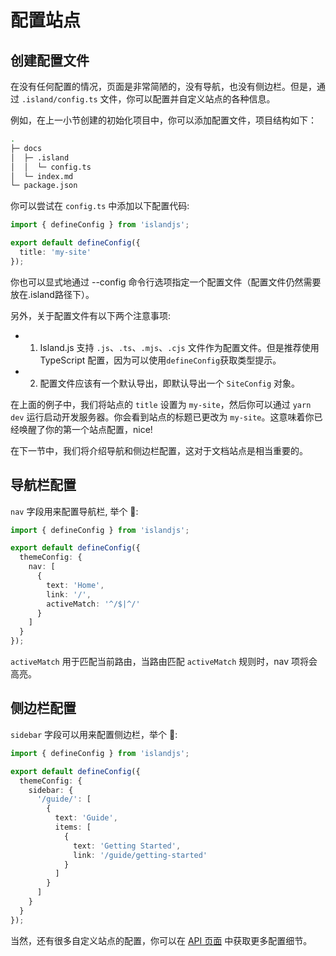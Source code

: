 # 配置站点

## 创建配置文件

在没有任何配置的情况，页面是非常简陋的，没有导航，也没有侧边栏。但是，通过 `.island/config.ts` 文件，你可以配置并自定义站点的各种信息。

例如，在上一小节创建的初始化项目中，你可以添加配置文件，项目结构如下：

```bash
.
├─ docs
│  ├─ .island
│  │  └─ config.ts
│  └─ index.md
└─ package.json
```

你可以尝试在 `config.ts` 中添加以下配置代码:

```ts
import { defineConfig } from 'islandjs';

export default defineConfig({
  title: 'my-site'
});
```

你也可以显式地通过 --config 命令行选项指定一个配置文件（配置文件仍然需要放在.island路径下）。

另外，关于配置文件有以下两个注意事项:

- 1. Island.js 支持 `.js`、`.ts`、`.mjs`、`.cjs` 文件作为配置文件。但是推荐使用 TypeScript 配置，因为可以使用`defineConfig`获取类型提示。

- 2. 配置文件应该有一个默认导出，即默认导出一个 `SiteConfig` 对象。

在上面的例子中，我们将站点的 `title` 设置为 `my-site`，然后你可以通过 `yarn dev` 运行启动开发服务器。你会看到站点的标题已更改为 `my-site`。这意味着你已经唤醒了你的第一个站点配置，nice!

在下一节中，我们将介绍导航和侧边栏配置，这对于文档站点是相当重要的。

## 导航栏配置

`nav` 字段用来配置导航栏, 举个 🌰:

```ts
import { defineConfig } from 'islandjs';

export default defineConfig({
  themeConfig: {
    nav: [
      {
        text: 'Home',
        link: '/',
        activeMatch: '^/$|^/'
      }
    ]
  }
});
```

`activeMatch` 用于匹配当前路由，当路由匹配 `activeMatch` 规则时，nav 项将会高亮。

## 侧边栏配置

`sidebar` 字段可以用来配置侧边栏，举个 🌰:

```ts
import { defineConfig } from 'islandjs';

export default defineConfig({
  themeConfig: {
    sidebar: {
      '/guide/': [
        {
          text: 'Guide',
          items: [
            {
              text: 'Getting Started',
              link: '/guide/getting-started'
            }
          ]
        }
      ]
    }
  }
});
```

当然，还有很多自定义站点的配置，你可以在 [API 页面](/zh/api/index) 中获取更多配置细节。
